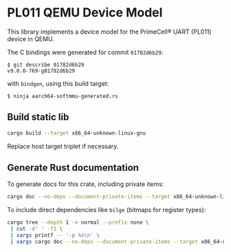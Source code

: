 # PL011 QEMU Device Model

This library implements a device model for the PrimeCell® UART (PL011)
device in QEMU.

The C bindings were generated for commit `01782d6b29`:

```console
$ git describe 01782d6b29
v9.0.0-769-g01782d6b29
```

with `bindgen`, using this build target:

```console
$ ninja aarch64-softmmu-generated.rs
```

## Build static lib

```sh
cargo build --target x86_64-unknown-linux-gnu
```

Replace host target triplet if necessary.

## Generate Rust documentation

To generate docs for this crate, including private items:

```sh
cargo doc --no-deps --document-private-items --target x86_64-unknown-linux-gnu
```

To include direct dependencies like `bilge` (bitmaps for register types):

```sh
cargo tree --depth 1 -e normal --prefix none \
 | cut -d' ' -f1 \
 | xargs printf -- '-p %s\n' \
 | xargs cargo doc --no-deps --document-private-items --target x86_64-unknown-linux-gnu
```
